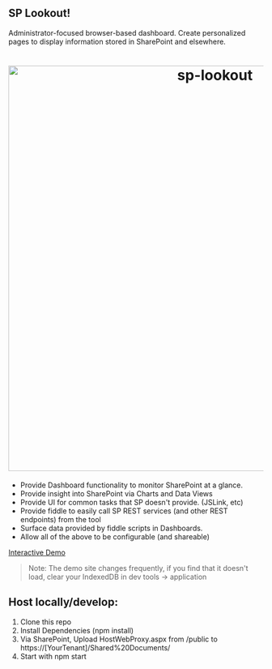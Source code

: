 SP Lookout!
---

Administrator-focused browser-based dashboard. Create personalized pages to display information stored in SharePoint and elsewhere.

<h1 align="center">
	<img width="800" src="https://raw.githubusercontent.com/beyond-sharepoint/sp-lookout/master/sp-lookout.gif" alt="sp-lookout">
</h1>


- Provide Dashboard functionality to monitor SharePoint at a glance.
- Provide insight into SharePoint via Charts and Data Views
- Provide UI for common tasks that SP doesn't provide. (JSLink, etc)
- Provide fiddle to easily call SP REST services (and other REST endpoints) from the tool
- Surface data provided by fiddle scripts in Dashboards.
- Allow all of the above to be configurable (and shareable)

[Interactive Demo](https://beyond-sharepoint.github.io/sp-lookout/#/)

>Note: The demo site changes frequently, if you find that it doesn't load, clear your IndexedDB in dev tools -> application

Host locally/develop: 
---

1. Clone this repo
2. Install Dependencies (npm install)
3. Via SharePoint, Upload HostWebProxy.aspx from /public to https://[YourTenant]/Shared%20Documents/
4. Start with npm start
